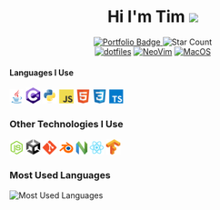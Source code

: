 <!--  header -->
<div id="badges" align="center" width="100%">
<h1>
Hi I'm Tim
<img src="https://media.giphy.com/media/hvRJCLFzcasrR4ia7z/giphy.gif" width="5%"/>
</h1>
<a href="https://timothycronin.com">
<img src="https://img.shields.io/badge/-My%20Portfolio-blue" alt="Portfolio Badge" style="width: 11%"/>
</a>
<img src="https://img.shields.io/github/stars/4tlc?style=social" alt="Star Count" style="width: 11%"/>
<br/>
<a href="https://github.com/4tlc/dotfiles"><img src="https://img.shields.io/badge/Setup-Dotfiles-blue?style=flat-square&logo=when-i-work&logoColor=white" alt="dotfiles" style="height: 11%"/></a>
<a href="https://neovim.io"><img src="https://img.shields.io/badge/Editor-NeoVim-blue?style=flat-square&logo=neovim" alt="NeoVim" style="height: 11%"/></a>
<a href="https://en.wikipedia.org/wiki/MacOS"><img src="https://img.shields.io/badge/OS-macOS-informational?style=flat-square&logo=apple&logoColor=white" alt="MacOS" style="height: 11%"/></a>
</div>
<!--  technologies -->
<h4>Languages I Use</h4>
<a href="https://www.java.com/en/"><img src="./images/java.svg" alt="java" style="width: 5%;"/></a> <a href="https://learn.microsoft.com/en-us/dotnet/csharp/tour-of-csharp/">
<img src="./images/c_hashtag.svg" alt="c#" style="width: 5%;"/></a>  <a href="https://www.python.org"><img src="./images/python.svg" alt="python" style="width: 5%;"/></a>  <a href="https://developer.mozilla.org/en-US/docs/Web/JavaScript"><img src="./images/js.svg" alt="javascript" style="width: 5%;"/></a>  <a href="https://developer.mozilla.org/en-US/docs/Learn/Getting_started_with_the_web/HTML_basics"><img src="./images/html.svg" alt="html" style="width: 5%;"/></a>  <a href="https://developer.mozilla.org/en-US/docs/Learn/CSS/First_steps/What_is_CSS"><img src="./images/css.svg" alt="css" style="width: 5%;"/></a>  <a href="https://www.typescriptlang.org"><img src="./images/typescript.svg" alt="typescript" style="width: 5%"/></a>
<div>
<h3>Other Technologies I Use</h3>
<div width="100%"/>
<a href="https://nodejs.org/en/"><img src="./images/nodejs.svg" alt="nodejs" style="width: 5%;"/></a>  <a href="https://unity.com"><img src="./images/unity.png" alt="unity" style="width: 5%;"/></a>  <a href="https://git-scm.com"><img src="./images/git.svg" alt="git" style="width: 5%;"/></a>  <a href="https://www.blender.org"><img src="./images/blender.svg" alt="blender" style="width: 5%;"/></a>  <a href="https://neovim.io"><img src="./images/neovim.svg" alt="neovim" style="width: 4%"/></a>    <a href="https://reactjs.org"><img src="./images/react.svg" alt="react" style="width: 5%"/></a>  <a href="https://www.tensorflow.org"><img src="./images/tensorflow.svg" alt="tensorflow" style="width: 5%;"/></a>
</div>

<h3>Most Used Languages</h3>
<img src="https://github-readme-stats.vercel.app/api/top-langs/?username=4tlc&layout=compact&hide_title=true&langs_count=6&hide=SCSS" alt="Most Used Languages"/>
